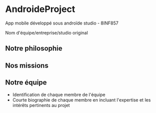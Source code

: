 # AndroideProject
App mobile développé sous androïde studio -  8INF857


Nom d'équipe/entreprise/studio original
## Notre philosophie

## Nos missions

## Notre équipe
- Identification de chaque membre de l'équipe
- Courte biographie de chaque membre en incluant l'expertise et les intérêts pertinents au projet
